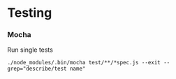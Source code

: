 # Testing

### Mocha

Run single tests
```
./node_modules/.bin/mocha test/**/*spec.js --exit --grep="describe/test name"
```
